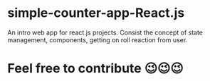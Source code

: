 # simple-counter-app-React.js
An intro web app for react.js projects. Consist the concept of state management, components, getting on roll reaction from user.


# Feel free to contribute 😉😉😉

